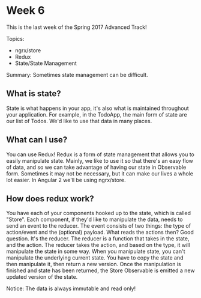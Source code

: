 # Week 6

This is the last week of the Spring 2017 Advanced Track!

Topics:
* ngrx/store
* Redux
* State/State Management

Summary:
Sometimes state management can be difficult. 
## What is state?

State is what happens in your app, it's also what is maintained throughout your application. 
For example, in the TodoApp, the main form of state are our list of Todos. We'd like to use that data in many places.

## What can I use?

You can use Redux! Redux is a form of state management that allows you to easily manipulate state. 
Mainly, we like to use it so that there's an easy flow of data, and so we can take advantage of 
having our state in Observable form. Sometimes it may not be necessary, but it can make our lives 
a whole lot easier. In Angular 2 we'll be using ngrx/store.

## How does redux work?

You have each of your components hooked up to the state, which is called "Store". Each component, if they'd
like to manipulate the data, needs to send an event to the reducer. The event consists of two things: 
the type of action/event and the (optional) payload. What reads the actions then? Good question. It's the reducer. 
The reducer is a function that takes in the state, and the action. The reducer takes the action, and based on the type, it will manipulate the state in some way. When you manipulate state, you can't manipulate the underlying current state. You have to copy the state and then manipulate it, then return a new version. 
Once the manipulation is finished and state has been returned, the Store Observable is emitted a new updated version of the state.

Notice: The data is always immutable and read only!
